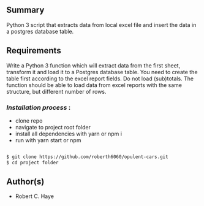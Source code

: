 ## Summary

Python 3 script that extracts data from local excel file and insert the data in a postgres database table.

## Requirements

Write a Python 3 function which will extract data from the first sheet, transform it and load it to a
Postgres database table. You need to create the table first according to the excel report fields.
Do not load (sub)totals. The function should be able to load data from excel reports with the
same structure, but different number of rows.

### *Installation process* :

- clone repo
- navigate to project root folder
- install all dependencies with yarn or npm i
- run with yarn start or npm

```bash

$ git clone https://github.com/roberth6060/opulent-cars.git
$ cd project folder
```


## Author(s)

* Robert C. Haye
